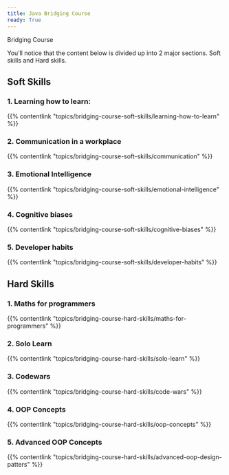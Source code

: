 ```yaml
---
title: Java Bridging Course 
ready: True
---
```



Bridging Course

You’ll notice that the content below is divided up into 2 major sections. Soft skills and Hard skills. 

## Soft Skills 

### 1. Learning how to learn: 
{{% contentlink "topics/bridging-course-soft-skills/learning-how-to-learn" %}}

### 2. Communication in a workplace
{{% contentlink "topics/bridging-course-soft-skills/communication" %}}

### 3. Emotional Intelligence
{{% contentlink "topics/bridging-course-soft-skills/emotional-intelligence" %}}

### 4. Cognitive biases
{{% contentlink "topics/bridging-course-soft-skills/cognitive-biases" %}}

### 5. Developer habits
{{% contentlink "topics/bridging-course-soft-skills/developer-habits" %}}


## Hard Skills 

### 1. Maths for programmers
{{% contentlink "topics/bridging-course-hard-skills/maths-for-programmers" %}}

### 2. Solo Learn 
{{% contentlink "topics/bridging-course-hard-skills/solo-learn" %}}

### 3. Codewars
{{% contentlink "topics/bridging-course-hard-skills/code-wars" %}}

### 4. OOP Concepts
{{% contentlink "topics/bridging-course-hard-skills/oop-concepts" %}}

### 5. Advanced OOP Concepts

{{% contentlink "topics/bridging-course-hard-skills/advanced-oop-design-patters" %}}


 